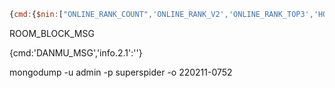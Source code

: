 ```js
{cmd:{$nin:["ONLINE_RANK_COUNT",'ONLINE_RANK_V2','ONLINE_RANK_TOP3','HOT_RANK_CHANGED','HOT_RANK_CHANGED_V2','INTERACT_WORD','DANMU_MSG','ENTRY_EFFECT','SUPER_CHAT_MESSAGE','LIVE_INTERACTIVE_GAME','SEND_GIFT','COMBO_SEND','ROOM_REAL_TIME_MESSAGE_UPDATE']}}
```

ROOM_BLOCK_MSG

{cmd:'DANMU_MSG','info.2.1':''}

mongodump -u admin -p superspider -o 220211-0752
